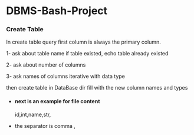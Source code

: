 # DBMS-Bash-Project

<h3> Create Table </h3>
In create table query
first column is always the primary column.

1- ask about table name
if table existed, echo table already existed

2- ask about number of columns

3- ask names of columns iterative with data type

then create table in DataBase dir fill with the new column names and types

- <h4>next is an example for file content</h4>
    id,int,name,str,
    
- the separator is comma ,

